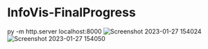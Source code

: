 # InfoVis-FinalProgress

py -m http.server localhost:8000
![Screenshot 2023-01-27 154024](https://user-images.githubusercontent.com/90468242/215192985-bf7d5812-a488-4245-aaa5-8fc17abd5bc8.jpg)
![Screenshot 2023-01-27 154050](https://user-images.githubusercontent.com/90468242/215193009-5191e612-54c3-451b-88cf-2898b13ca7c3.jpg)
